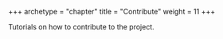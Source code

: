 +++
archetype = "chapter"
title = "Contribute"
weight = 11
+++

Tutorials on how to contribute to the project.
